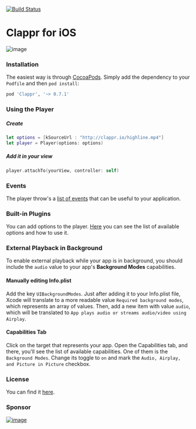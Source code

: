  [![Build Status](https://travis-ci.org/clappr/clappr-ios.svg?branch=master)](https://travis-ci.org/clappr/clappr-ios)

# Clappr for iOS

![image](https://cloud.githubusercontent.com/assets/1156242/16349649/54f233e2-3a30-11e6-98e4-42eb5284b730.png)

### Installation

The easiest way is through [CocoaPods](http://cocoapods.org). Simply add the dependency to your `Podfile` and then `pod install`:

```ruby
pod 'Clappr', '~> 0.7.1'
```

### Using the Player

##### Create
```swift
let options = [kSourceUrl : "http://clappr.io/highline.mp4"]
let player = Player(options: options)
```

##### Add it in your view

```swift
player.attachTo(yourView, controller: self)
```

### Events
The player throw's a [list of events](https://github.com/clappr/clappr-ios/wiki/Events) that can be useful to your application.

### Built-in Plugins
You can add options to the player.
[Here](https://github.com/clappr/clappr-ios/wiki/Options) you can see the list of available options and how to use it.


### External Playback in Background
To enable external playback while your app is in background, you should include the `audio` value to your app's **Background Modes** capabilities.

#### Manually editing Info.plist
Add the key `UIBackgroundModes`. Just after adding it to your Info.plist file, Xcode will translate to a more readable value `Required background modes`, which represents an array of values. Then, add a new item with value `audio`, which will be translated to `App plays audio or streams audio/video using Airplay`.

#### Capabilities Tab
Click on the target that represents your app. Open the Capabilities tab, and there, you'll see the list of available capabilities. One of them is the `Background Modes`. Change its toggle to `on` and mark the `Audio, Airplay, and Picture in Picture` checkbox.


### License

You can find it [here](https://github.com/clappr/clappr-ios/blob/master/LICENSE).


### Sponsor

[![image](https://cloud.githubusercontent.com/assets/244265/5900100/ef156258-a54b-11e4-9862-7e5851ed9b81.png)](http://globo.com)
